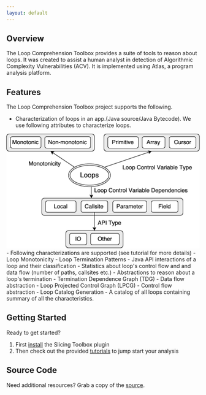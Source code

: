 ```yaml
---
layout: default
---
```


## Overview
The Loop Comprehension Toolbox provides a suite of tools to reason about loops. It was created to assist a human analyst in detection of Algorithmic Complexity Vulnerabilities (ACV). It is implemented using Atlas, a program analysis platform.

## Features
The Loop Comprehension Toolbox project supports the following.

- Characterization of loops in an app.(Java source/Java Bytecode). We use following attributes to characterize loops.
<center><img src="./images/loop-attributes.png" alt="Loop Attributes used for Characterization" /></center>
- Following characterizations are supported (see tutorial for more details)
  - Loop Monotonicity
  - Loop Termination Patterns
  - Java API interactions of a loop and their classification
  - Statistics about loop's control flow and and data flow (number of paths, callsites etc.)
- Abstractions to reason about a loop's termination
 - Termination Dependence Graph (TDG) - Data flow abstraction
 - Loop Projected Control Graph (LPCG) - Control flow abstraction
- Loop Catalog Generation - A catalog of all loops containing summary of all the characteristics.

## Getting Started
Ready to get started?

1. First [install](/loop-comprehension-toolbox/install) the Slicing Toolbox plugin
2. Then check out the provided [tutorials](/loop-comprehension-toolbox/tutorials) to jump start your analysis

## Source Code
Need additional resources? Grab a copy of the [source](https://github.com/EnSoftCorp/loop-comprehension-toolbox).
